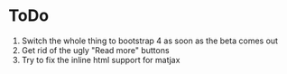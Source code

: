 # ToDo

1. Switch the whole thing to bootstrap 4 as soon as the beta comes out
2. Get rid of the ugly "Read more" buttons
3. Try to fix the inline html support for matjax
